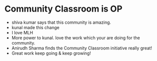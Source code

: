 # Community Classroom is OP

- shiva kumar says that this community is amazing.
- kunal made this change
- I love MLH
- More power to kunal. love the work which your are doing for the community.
- Anirudh Sharma finds the Community Classroom initiative really great!
- Great work keep going & keep growing!
